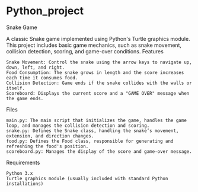 # Python_project

Snake Game

A classic Snake game implemented using Python's Turtle graphics module. This project includes basic game mechanics, such as snake movement, collision detection, scoring, and game-over conditions.
Features

    Snake Movement: Control the snake using the arrow keys to navigate up, down, left, and right.
    Food Consumption: The snake grows in length and the score increases each time it consumes food.
    Collision Detection: Game ends if the snake collides with the walls or itself.
    Scoreboard: Displays the current score and a "GAME OVER" message when the game ends.

Files

    main.py: The main script that initializes the game, handles the game loop, and manages the collision detection and scoring.
    snake.py: Defines the Snake class, handling the snake’s movement, extension, and direction changes.
    food.py: Defines the Food class, responsible for generating and refreshing the food's position.
    scoreboard.py: Manages the display of the score and game-over message.

Requirements

    Python 3.x
    Turtle graphics module (usually included with standard Python installations)
